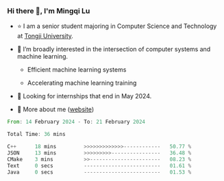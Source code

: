 ### Hi there 👋, I'm Mingqi Lu

- :star: I am a senior student majoring in Computer Science and Technology at [Tongji University](https://en.tongji.edu.cn/p/#/).

- :thinking: I’m broadly interested in the intersection of computer systems and machine learning.

  - Efficient machine learning systems

  - Accelerating machine learning training

- :seedling: Looking for internships that end in May 2024.

- 💬 More about me ([website](https://lmqqqqqq.github.io/))

<!--START_SECTION:waka-->

```rust
From: 14 February 2024 - To: 21 February 2024

Total Time: 36 mins

C++      18 mins         >>>>>>>>>>>>>------------   50.77 %
JSON     13 mins         >>>>>>>>>----------------   36.48 %
CMake    3 mins          >>-----------------------   08.23 %
Text     0 secs          -------------------------   01.61 %
Java     0 secs          -------------------------   01.53 %
```

<!--END_SECTION:waka-->

